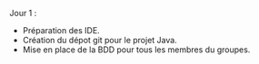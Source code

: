Jour 1 :
 - Préparation des IDE.
 - Création du dépot git pour le projet Java.
 - Mise en place de la BDD pour tous les membres du groupes.
 
 
